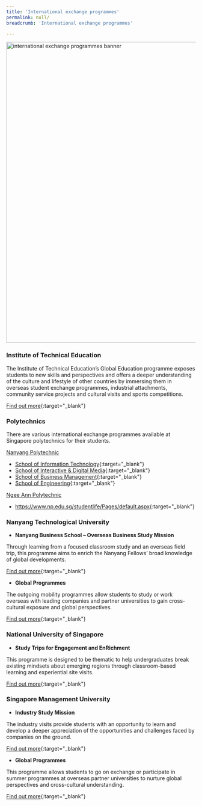 ```yaml
---
title: 'International exchange programmes'
permalink: null/
breadcrumb: 'International exchange programmes'

---
```



<img src="\images\asean-students\international-exchange-programmes.jpg" alt="international exchange programmes banner" style="width:800px;" />

### **Institute of Technical Education**

The Institute of Technical Education’s Global Education programme exposes students to new skills and perspectives and offers a deeper understanding of the culture and lifestyle of other countries by immersing them in overseas student exchange programmes, industrial attachments, community service projects and cultural visits and sports competitions.

[Find out more](https://www.ite.edu.sg/wps/portal/iteglobal.ge){:target="_blank"}



### **Polytechnics**

There are various international exchange programmes available at Singapore polytechnics for their students.

<u>Nanyang Polytechnic</u>

- [School of Information Technology](http://www.nyp.edu.sg/schools/sit/overseas-programme.html){:target="_blank"}
- [School of Interactive & Digital Media](http://www.nyp.edu.sg/schools/sidm/overseas-programme.html){:target="_blank"}
- [School of Business Management](http://www.nyp.edu.sg/schools/sbm/overseas-programme.html){:target="_blank"}
- [School of Engineering](http://www.nyp.edu.sg/schools/seg/overseas-programme.html){:target="_blank"}

<u>Ngee Ann Polytechnic</u>

- <https://www.np.edu.sg/studentlife/Pages/default.aspx>{:target="_blank"}



### **Nanyang Technological University**

- **Nanyang Business School – Overseas Business Study Mission**

Through learning from a focused classroom study and an overseas field trip, this programme aims to enrich the Nanyang Fellows’ broad knowledge of global developments.

[Find out more](http://www.nbs.ntu.edu.sg/Programmes/Graduate/NanyangFellowsMBA/nanyang-fellows/Programme-Structure/Pages/Business-Study-Mission.aspx){:target="_blank"}

- **Global Programmes**

The outgoing mobility programmes allow students to study or work overseas with leading companies and partner universities to gain cross-cultural exposure and global perspectives.

[Find out more](http://global.ntu.edu.sg/GMP/Pages/default.aspx){:target="_blank"}



### **National University of Singapore**

- **Study Trips for Engagement and EnRichment**

This programme is designed to be thematic to help undergraduates break existing mindsets about emerging regions through classroom-based learning and experiential site visits.

[Find out more](http://www.nus.edu.sg/IRO/prog/steer/index.html){:target="_blank"}



### **Singapore Management University**

- **Industry Study Mission**

The industry visits provide students with an opportunity to learn and develop a deeper appreciation of the opportunities and challenges faced by companies on the ground.

[Find out more](https://iti.smu.edu.sg/education/experiental-learning/industry-study-mission){:target="_blank"}

- **Global Programmes**

This programme allows students to go on exchange or participate in summer programmes at overseas partner universities to nurture global perspectives and cross-cultural understanding.

[Find out more](https://www.smu.edu.sg/global/global-programmes){:target="_blank"}